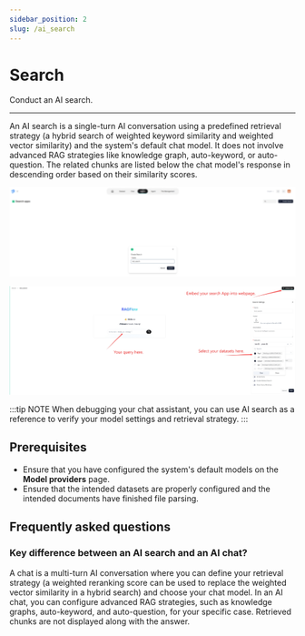 ```yaml
---
sidebar_position: 2
slug: /ai_search
---
```


# Search

Conduct an AI search.

---

An AI search is a single-turn AI conversation using a predefined retrieval strategy (a hybrid search of weighted keyword similarity and weighted vector similarity) and the system's default chat model. It does not involve advanced RAG strategies like knowledge graph, auto-keyword, or auto-question. The related chunks are listed below the chat model's response in descending order based on their similarity scores. 

![Create search app](https://raw.githubusercontent.com/infiniflow/ragflow-docs/main/images/create_search_app.jpg)

![Search view](https://raw.githubusercontent.com/infiniflow/ragflow-docs/main/images/search_view.jpg)

:::tip NOTE
When debugging your chat assistant, you can use AI search as a reference to verify your model settings and retrieval strategy.
:::

## Prerequisites

- Ensure that you have configured the system's default models on the **Model providers** page.
- Ensure that the intended datasets are properly configured and the intended documents have finished file parsing.

## Frequently asked questions

### Key difference between an AI search and an AI chat?

A chat is a multi-turn AI conversation where you can define your retrieval strategy (a weighted reranking score can be used to replace the weighted vector similarity in a hybrid search) and choose your chat model. In an AI chat, you can configure advanced RAG strategies, such as knowledge graphs, auto-keyword, and auto-question, for your specific case. Retrieved chunks are not displayed along with the answer.
